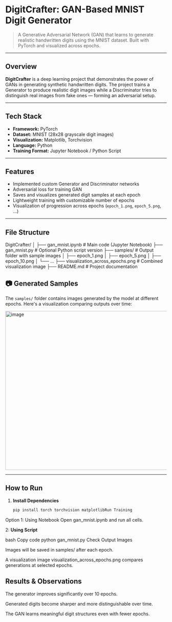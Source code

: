 # DigitCrafter: GAN-Based MNIST Digit Generator

> A Generative Adversarial Network (GAN) that learns to generate realistic handwritten digits using the MNIST dataset. Built with PyTorch and visualized across epochs.

---

## Overview

**DigitCrafter** is a deep learning project that demonstrates the power of GANs in generating synthetic handwritten digits. The project trains a Generator to produce realistic digit images while a Discriminator tries to distinguish real images from fake ones — forming an adversarial setup.

---

## Tech Stack

- **Framework:** PyTorch  
- **Dataset:** MNIST (28x28 grayscale digit images)  
- **Visualization:** Matplotlib, Torchvision  
- **Language:** Python  
- **Training Format:** Jupyter Notebook / Python Script  

---

## Features

- Implemented custom Generator and Discriminator networks
- Adversarial loss for training GAN
- Saves and visualizes generated digit samples at each epoch
- Lightweight training with customizable number of epochs
- Visualization of progression across epochs (`epoch_1.png`, `epoch_5.png`, ...)

---

## File Structure
DigitCrafter/
│
├── gan_mnist.ipynb # Main code (Jupyter Notebook)
├── gan_mnist.py # Optional Python script version
├── samples/ # Output folder with sample images
│ ├── epoch_1.png
│ ├── epoch_5.png
│ ├── epoch_10.png
│ └── ...
├── visualization_across_epochs.png # Combined visualization image
├── README.md # Project documentation

## 📷 Generated Samples

The `samples/` folder contains images generated by the model at different epochs. Here's a visualization comparing outputs over time:

<img width="1182" height="494" alt="image" src="https://github.com/user-attachments/assets/8a94541f-e34e-4b8e-9a7e-e99385861aa5" />

---

## How to Run

1. **Install Dependencies**
   ```bash
   pip install torch torchvision matplotlibRun Training

Option 1: Using Notebook
Open gan_mnist.ipynb and run all cells.

2: **Using Script**

bash
Copy code
python gan_mnist.py
Check Output Images

Images will be saved in samples/ after each epoch.

A visualization image visualization_across_epochs.png compares generations at selected epochs.

## Results & Observations
The generator improves significantly over 10 epochs.

Generated digits become sharper and more distinguishable over time.

The GAN learns meaningful digit structures even with fewer epochs.




